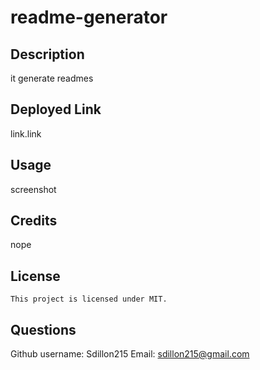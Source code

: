 # readme-generator

## Description
it generate readmes

## Deployed Link
link.link

## Usage
screenshot

## Credits
nope

## License
    This project is licensed under MIT.
    

## Questions
Github username: Sdillon215
Email: sdillon215@gmail.com
